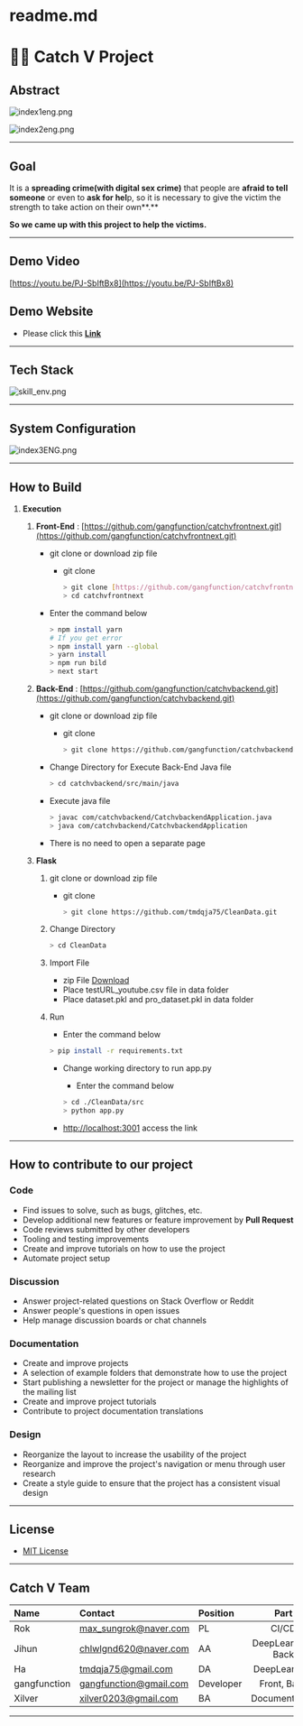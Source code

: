 # readme.md

# 🕵️‍♀️ Catch V Project

## Abstract

![index1eng.png](img/index1eng.png)

![index2eng.png](img/index2eng.png)

---

## Goal

 It is a **spreading crime(with digital sex crime)** that people are **afraid to tell someone** or even to **ask for hel**p, so it is necessary to give the victim the strength to take action on their own**.**

**So we came up with this project to help the victims.**

---

## Demo Video

[https://youtu.be/PJ-SbIftBx8](https://youtu.be/PJ-SbIftBx8)

## Demo Website

- Please click this [**Link**](http://catchv-cf.duckdns.org:128)

---

## Tech Stack

![skill_env.png](img/skill_env.png)

---

## System Configuration

![index3ENG.png](img/index3ENG.png)

---

## How to Build

1. **Execution**
    1. **Front-End** : [https://github.com/gangfunction/catchvfrontnext.git](https://github.com/gangfunction/catchvfrontnext.git)
        - git clone or download zip file
            - git clone
                
                ```bash
                > git clone [https://github.com/gangfunction/catchvfrontnext.git](https://github.com/gangfunction/catchvfrontnext.git)
                > cd catchvfrontnext
                ```
                
        - Enter the command below
            
            ```bash
            > npm install yarn
            # If you get error
            > npm install yarn --global
            > yarn install
            > npm run bild
            > next start
            ```
            
    2. **Back-End** : [https://github.com/gangfunction/catchvbackend.git](https://github.com/gangfunction/catchvbackend.git)
        - git clone or download zip file
            - git clone
                
                ```bash
                > git clone https://github.com/gangfunction/catchvbackend.git
                ```
                
        - Change Directory for Execute Back-End Java file
            
            ```bash
            > cd catchvbackend/src/main/java
            ```
            
        - Execute java file
            
            ```bash
            > javac com/catchvbackend/CatchvbackendApplication.java
            > java com/catchvbackend/CatchvbackendApplication
            ```
            
        - There is no need to open a separate page
    3. **Flask**
        1. git clone or download zip file
            - git clone
                
                ```bash
                > git clone https://github.com/tmdqja75/CleanData.git
                ```
                
        2. Change Directory
            
            ```bash
            > cd CleanData
            ```
            
        3. Import File
            - zip File [Download](https://drive.google.com/file/d/1xtowuN7dZRAzPMpLzpb2lmwInq6zkrBD/view?usp=sharing)
            - Place testURL_youtube.csv file in data folder
            - Place dataset.pkl and pro_dataset.pkl in data folder
        4. Run
            - Enter the command below
            
            ```bash
            > pip install -r requirements.txt
            ```
            
            - Change working directory to run app.py
                - Enter the command below
                
                ```bash
                > cd ./CleanData/src
                > python app.py
                ```
                
            - [http://localhost:3001](http://localhost:3000/) access the link

---

## **How to contribute to our project**

### Code

- Find issues to solve, such as bugs, glitches, etc.
- Develop additional new features or feature improvement by **Pull Request**
- Code reviews submitted by other developers
- Tooling and testing improvements
- Create and improve tutorials on how to use the project
- Automate project setup

### Discussion

- Answer project-related questions on Stack Overflow or Reddit
- Answer people's questions in open issues
- Help manage discussion boards or chat channels

### Documentation

- Create and improve projects
- A selection of example folders that demonstrate how to use the project
- Start publishing a newsletter for the project or manage the highlights of the mailing list
- Create and improve project tutorials
- Contribute to project documentation translations

### Design

- Reorganize the layout to increase the usability of the project
- Reorganize and improve the project's navigation or menu through user research
- Create a style guide to ensure that the project has a consistent visual design

---

## License

- [MIT License](https://github.com/Catch-V/demo-repository/blob/main/LICENSE)

---

## Catch V Team

|Name|Contact|Position|Part|
|:---|:---|:---|:---:|
|Rok|max_sungrok@naver.com|PL|CI/CD|
|Jihun|chlwlgnd620@naver.com|AA|DeepLearning, Back|
|Ha|tmdqja75@gmail.com|DA|DeepLearning|
|gangfunction|gangfunction@gmail.com|Developer|Front, Back|
|Xilver|xilver0203@gmail.com|BA|Documentation|

---
